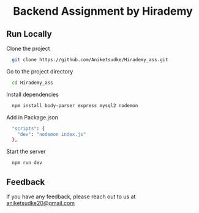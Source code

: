 ﻿<h1 align="center" id="title">Backend Assignment by Hirademy</h1>


## Run Locally

Clone the project

```bash
  git clone https://github.com/Aniketsudke/Hirademy_ass.git
```

Go to the project directory

```bash
  cd Hirademy_ass
```

Install dependencies

```bash
  npm install body-parser express mysql2 nodemon
```
Add in Package.json

```bash
  "scripts": {
    "dev": "nodemon index.js"
  },
```
Start the server

```bash
  npm run dev
```

## Feedback

If you have any feedback, please reach out to us at aniketsudke20@gmail.com
